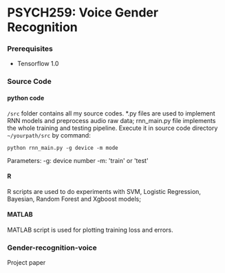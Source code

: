 # PSYCH259: Voice Gender Recognition

### Prerequisites


- Tensorflow 1.0


### Source Code

#### python code
`/src` folder contains all my source codes. *.py files are used to implement RNN models and preprocess audio raw data; rnn_main.py file implements the whole training and testing pipeline. 
Execute it in source code directory `~/yourpath/src` by command: 
```
python rnn_main.py -g device -m mode
```

Parameters:
-g: device number
-m: 'train' or 'test'


#### R
R scripts are used to do experiments with SVM, Logistic Regression, Bayesian, Random Forest and Xgboost models;
#### MATLAB
MATLAB script is used for plotting training loss and errors.


### Gender-recognition-voice
Project paper
